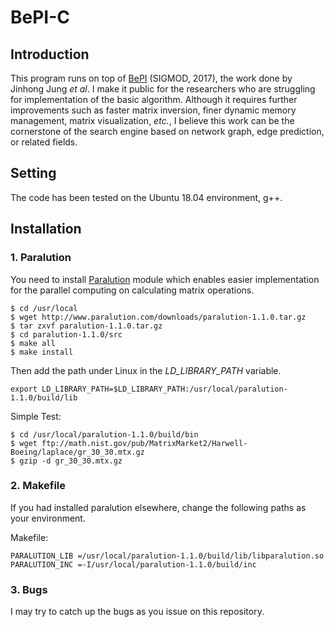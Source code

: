 # BePI-C

## Introduction

This program runs on top of [BePI](https://datalab.snu.ac.kr/bepi/) (SIGMOD, 2017), the work done by Jinhong Jung *et al*. I make it public for the researchers who are struggling for implementation of the basic algorithm. Although it requires further improvements such as faster matrix inversion, finer dynamic memory management, matrix visualization, *etc.*, I believe this work can be the cornerstone of the search engine based on network graph, edge prediction, or related fields.

## Setting
The code has been tested on the Ubuntu 18.04 environment, g++.

## Installation

### 1. Paralution
You need to install [Paralution](https://www.paralution.com/) module which enables easier implementation for the parallel computing on calculating matrix operations.

    $ cd /usr/local
    $ wget http://www.paralution.com/downloads/paralution-1.1.0.tar.gz
    $ tar zxvf paralution-1.1.0.tar.gz
    $ cd paralution-1.1.0/src
    $ make all
    $ make install

Then add the path under Linux in the *LD_LIBRARY_PATH* variable.

    export LD_LIBRARY_PATH=$LD_LIBRARY_PATH:/usr/local/paralution-1.1.0/build/lib

Simple Test:

    $ cd /usr/local/paralution-1.1.0/build/bin
    $ wget ftp://math.nist.gov/pub/MatrixMarket2/Harwell-Boeing/laplace/gr_30_30.mtx.gz
    $ gzip -d gr_30_30.mtx.gz 

### 2. Makefile

If you had installed paralution elsewhere, change the following paths as your environment.

Makefile:

    PARALUTION_LIB =/usr/local/paralution-1.1.0/build/lib/libparalution.so
    PARALUTION_INC =-I/usr/local/paralution-1.1.0/build/inc


### 3. Bugs

I may try to catch up the bugs as you issue on this repository.
